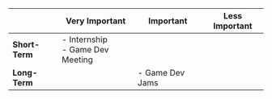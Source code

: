 
|                | Very Important                     | Important       | Less Important |
| -------------- | ---------------------------------- | --------------- | -------------- |
| **Short-Term** | - Internship<br>- Game Dev Meeting |                 |                |
| **Long-Term**  |                                    | - Game Dev Jams |                |
